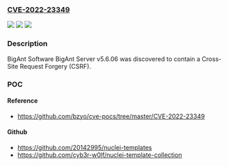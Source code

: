### [CVE-2022-23349](https://cve.mitre.org/cgi-bin/cvename.cgi?name=CVE-2022-23349)
![](https://img.shields.io/static/v1?label=Product&message=n%2Fa&color=blue)
![](https://img.shields.io/static/v1?label=Version&message=n%2Fa&color=blue)
![](https://img.shields.io/static/v1?label=Vulnerability&message=n%2Fa&color=brighgreen)

### Description

BigAnt Software BigAnt Server v5.6.06 was discovered to contain a Cross-Site Request Forgery (CSRF).

### POC

#### Reference
- https://github.com/bzyo/cve-pocs/tree/master/CVE-2022-23349

#### Github
- https://github.com/20142995/nuclei-templates
- https://github.com/cyb3r-w0lf/nuclei-template-collection

